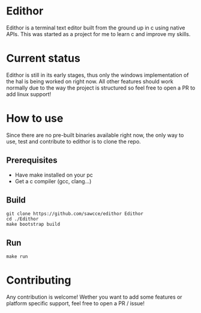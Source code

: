 # Edithor

Edithor is a terminal text editor built from the ground up in c using native APIs.
This was started as a project for me to learn c and improve my skills.

# Current status

Edithor is still in its early stages, thus only the windows implementation of the hal is being worked on right now.
All other features should work normally due to the way the project is structured so feel free to open a PR to add linux support!

# How to use

Since there are no pre-built binaries available right now, the only way to use, test and contribute to edithor is to clone the repo.

## Prerequisites
- Have make installed on your pc
- Get a c compiler (gcc, clang...)

## Build

```
git clone https://github.com/sawcce/edithor Edithor
cd ./Edithor
make bootstrap build
```

## Run

```
make run
```

# Contributing

Any contribution is welcome! Wether you want to add some features or platform specific support, feel free to open a PR / issue!
